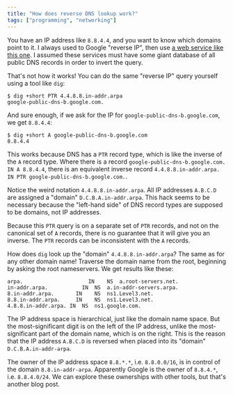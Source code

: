 ```yaml
---
title: "How does reverse DNS lookup work?"
tags: ["programming", "networking"]
---
```


You have an IP address like `8.8.4.4`,
and you want to know which domains point to it.
I always used to Google "reverse IP",
then use [a web service like this one](https://mxtoolbox.com/ReverseLookup.aspx).
I assumed these services must have some giant database of all public DNS records
in order to invert the query.

That's not how it works!
You can do the same "reverse IP" query yourself
using a tool like `dig`:

```console
$ dig +short PTR 4.4.8.8.in-addr.arpa
google-public-dns-b.google.com.
```

And sure enough,
if we ask for the IP for `google-public-dns-b.google.com`,
we get `8.8.4.4`:

```console
$ dig +short A google-public-dns-b.google.com
8.8.4.4
```

This works because DNS has a `PTR` record type,
which is like the inverse of the `A` record type.
Where there is a record `google-public-dns-b.google.com. IN A 8.8.4.4`,
there is an equivalent inverse record `4.4.8.8.in-addr.arpa. IN PTR google-public-dns-b.google.com.`.

Notice the weird notation `4.4.8.8.in-addr.arpa`.
All IP addresses `A.B.C.D` are assigned a "domain" `D.C.B.A.in-addr.arpa`.
This hack seems to be necessary because
the "left-hand side" of DNS record types are supposed to be domains,
not IP addresses.

Because this `PTR` query is on a separate set of `PTR` records,
and not on the canonical set of `A` records,
there is no guarantee that it will give you an inverse.
The `PTR` records can be inconsistent with the `A` records.

How does `dig` look up the "domain" `4.4.8.8.in-addr.arpa`?
The same as for any other domain name!
Traverse the domain name from the root,
beginning by asking the root nameservers.
We get results like these:

```
arpa.			          IN	NS	a.root-servers.net.
in-addr.arpa.		    IN	NS	a.in-addr-servers.arpa.
8.in-addr.arpa.		  IN	NS	ns1.Level3.net.
8.8.in-addr.arpa.	  IN	NS	ns1.Level3.net.
4.8.8.in-addr.arpa.	IN	NS	ns1.google.com.
```

The IP address space is hierarchical,
just like the domain name space.
But the most-significant digit is on the left of the IP address,
unlike the most-significant part of the domain name,
which is on the right.
This is the reason that the IP address `A.B.C.D`
is reversed when placed into its "domain" `D.C.B.A.in-addr-arpa`.

The owner of the IP address space `8.8.*.*`,
i.e. `8.8.0.0/16`,
is in control of the domain `8.8.in-addr-arpa`.
Apparently Google is the owner of `8.8.4.*`, i.e. `8.8.4.0/24`.
We can explore these ownerships with other tools,
but that's another blog post.
